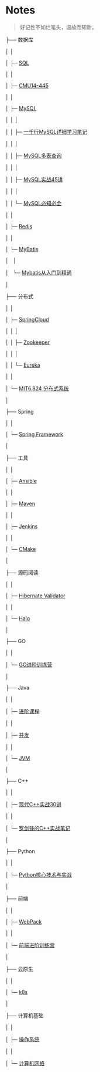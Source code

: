# Notes

>  好记性不如烂笔头，温故而知新。

├── 数据库

│ │

│ ├─ [SQL](/notes/数据库/SQL.md)

│ │

│ ├─ [CMU14-445](/notes/数据库/15445.md)

│ │

│ ├─ [MySQL](/notes/数据库/MySQL.md)

│ │ │

│ │ ├─ [一千行MySQL详细学习笔记](/notes/数据库/MySQL/一千行MySQL详细学习笔记)

│ │ │

│ │ ├─ [MySQL多表查询](/notes/数据库/MySQL/MySQL多表查询)

│ │ │

│ │ ├─ [MySQL实战45讲](/notes/数据库/MySQL/MySQL实战45讲)

│ │ │

│ │ └─ [MySQL必知必会](/notes/数据库/MySQL/MySQL必知必会)

│ │

│ ├─ [Redis](/notes/数据库/Redis.md)

│ │

│ └─ [MyBatis](/notes/数据库/MyBatis)

│&nbsp;&nbsp;&nbsp;│

│&nbsp;&nbsp;&nbsp;└─ [Mybatis从入门到精通](/notes/数据库/MyBatis/Mybatis从入门到精通)

│

├── 分布式

│ │

│ ├─ [SpringCloud](/notes/分布式/springcloud.md)

│ │ │

│ │ ├─ [Zookeeper](/notes/分布式/SpringCloud/zookeeper.md)

│ │ │

│ │ └─ [Eureka](/notes/分布式/SpringCloud/eureka.md)

│ │

│ └─ [MIT6.824 分布式系统](/notes/分布式/6.824.md)

│

├── Spring

│ │

│ └─ [Spring Framework](/notes/Spring/Framework.md)

│

├── 工具

│ │

│ ├─ [Ansible](/notes/工具/ansible/ansible)

│ │

│ ├─ [Maven](/notes/工具/Maven)

│ │

│ ├─ [Jenkins](/notes/工具/jenkins/Jenkins)

│ │

│ └─ [CMake](/notes/工具/cmake/cmake)

│

├── 源码阅读

│ │

│ ├─ [Hibernate Validator](/notes/源码阅读/HibernateValidator)

│ │

│ └─ [Halo](/notes/源码阅读/Halo)

│

├── GO

│ │

│ └─ [GO进阶训练营](/notes/GO/GO进阶训练营)

│

├── Java

│ │

│ ├─ [进阶课程](/notes/Java/进阶课程)

│ │

│ ├─ [并发](/notes/Java/Thread)

│ │

│ └─ [JVM](/notes/Java/JVM)

│

├── C++

│ │

│ ├─ [现代C++实战30讲](/notes/CPP/现代CPP实战30讲)

│ │

│ └─ [罗剑锋的C++实战笔记](/notes/CPP/罗剑锋的CPP实战笔记)

│

├── Python

│ │

│ └─ [Python核心技术与实战](/notes/Python/Python核心技术与实战)

│

├── 前端

│ │

│ ├─ [WebPack](/notes/前端/webpack)

│ │

│ └─ [前端进阶训练营](/notes/前端/前端进阶训练营)

│ 

├── 云原生

│ │

│ └─ [k8s](/notes/云原生/k8s)

│ 

├── 计算机基础

│ │

│ ├─  [操作系统](/notes/计算机基础/操作系统)

│ │

│ └─ [计算机网络](/notes/计算机基础/计算机网络)

